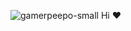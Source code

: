 ![gamerpeepo-small](https://github.com/user-attachments/assets/262ac953-45e1-4559-8cee-77387f3b014c) Hi ❤️
